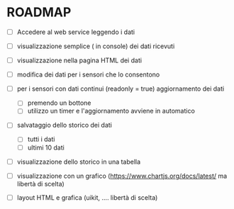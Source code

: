 # ROADMAP

  - [ ] Accedere al web service leggendo i dati
  - [ ] visualizzazione semplice ( in console) dei dati ricevuti
  - [ ] visualizzazione nella pagina HTML dei dati
  - [ ] modifica dei dati per i sensori che lo consentono
  - [ ] per i sensori con dati continui (readonly = true) aggiornamento dei dati
    - [ ] premendo un bottone
    - [ ] utilizzo un timer e l'aggiornamento avviene in automatico
  - [ ] salvataggio dello storico dei dati
    - [ ] tutti i dati
    - [ ] ultimi 10 dati
  - [ ] visualizzazione dello storico in una tabella  
  - [ ] visualizzazione con un grafico (https://www.chartjs.org/docs/latest/ ma libertà  di scelta)
  - [ ] layout HTML e grafica (uikit, .... libertà di scelta)
   
